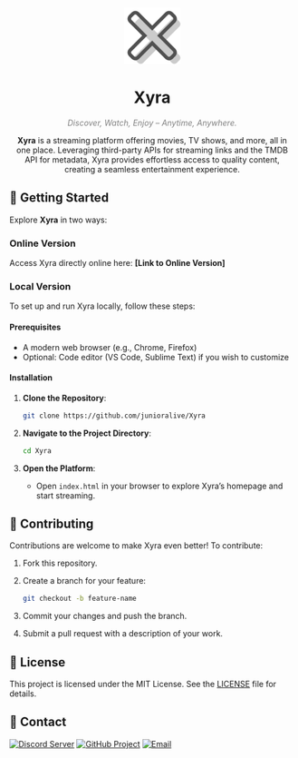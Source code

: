 <p align="center">
  <img src="assets/xyra.png" alt="Xyra Logo" width="100" height="100">
</p>

<h1 align="center">Xyra</h1>

<p align="center" style="font-size: 14px; color: gray;"><em>Discover, Watch, Enjoy – Anytime, Anywhere.</em></p>

<p align="center"><strong>Xyra</strong> is a streaming platform offering movies, TV shows, and more, all in one place. Leveraging third-party APIs for streaming links and the TMDB API for metadata, Xyra provides effortless access to quality content, creating a seamless entertainment experience.</p>


## 🚀 Getting Started

Explore **Xyra** in two ways:

### Online Version

Access Xyra directly online here: **[Link to Online Version]**

### Local Version

To set up and run Xyra locally, follow these steps:

#### Prerequisites

- A modern web browser (e.g., Chrome, Firefox)
- Optional: Code editor (VS Code, Sublime Text) if you wish to customize

#### Installation

1. **Clone the Repository**:

   ```bash
   git clone https://github.com/junioralive/Xyra
   ```

2. **Navigate to the Project Directory**:

   ```bash
   cd Xyra
   ```

3. **Open the Platform**:
   - Open `index.html` in your browser to explore Xyra’s homepage and start streaming.

## 🤝 Contributing

Contributions are welcome to make Xyra even better! To contribute:

1. Fork this repository.
2. Create a branch for your feature:

   ```bash
   git checkout -b feature-name
   ```

3. Commit your changes and push the branch.
4. Submit a pull request with a description of your work.

## 📄 License

This project is licensed under the MIT License. See the [LICENSE](LICENSE) file for details.

## 💬 Contact

[![Discord Server](https://img.shields.io/badge/Discord-7289DA?style=for-the-badge&logo=discord&logoColor=white)](https://discord.gg/cwDTVKyKJz)
[![GitHub Project](https://img.shields.io/badge/GitHub-181717?style=for-the-badge&logo=github&logoColor=white)](https://github.com/junioralive/box-stream)
[![Email](https://img.shields.io/badge/Email-D44638?style=for-the-badge&logo=gmail&logoColor=white)](mailto:support@junioralive.in)